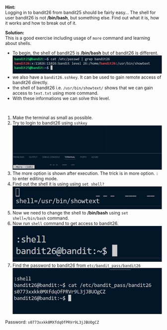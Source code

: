 **Hint:**<br>
Logging in to bandit26 from bandit25 should be fairly easy… The shell for user bandit26 is not **/bin/bash**, but something else. Find out what it is, how it works and how to break out of it.

**Solution:**<br>
This is a good exercise including usage of ```more``` command and learning about shells.
- To begin, the shell of bandit25 is **/bin/bash** but of bandit26 is different.
![alt text](image.png)
- we also have a ```bandit26.sshkey```. It can be used to gain remote access of bandit26 directly. 
- the shell of bandit26 i.e. ```/usr/bin/showtext/``` shows that we can gain access to ```text.txt``` using more command.
- With these informations we can solve this level.

<br>

1. Make the terminal as small as possible.
2. Try to login to bandit26 using ```sshkey``` 
![alt text](image-1.png)
3. The more option is shown after execution. The trick is in more option. ```:``` to enter editing mode.
4. Find out the shell it is using using ```set shell?```
![alt text](image-2.png)
5. Now we need to change the shell to **/bin/bash** using ```set shell=/bin/bash``` command.
6. Now run ```shell``` command to get access to bandit26.
![alt text](image-3.png)
7. Find the password to bandit26 from ```etc/bandit_pass/bandit26```
![alt text](image-4.png)

Password: ```s0773xxkk0MXfdqOfPRVr9L3jJBUOgCZ```